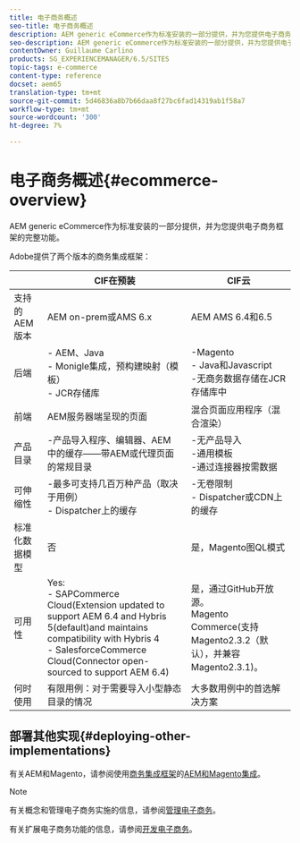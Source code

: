 ```yaml
---
title: 电子商务概述
seo-title: 电子商务概述
description: AEM generic eCommerce作为标准安装的一部分提供，并为您提供电子商务框架的完整功能。
seo-description: AEM generic eCommerce作为标准安装的一部分提供，并为您提供电子商务框架的完整功能。
contentOwner: Guillaume Carlino
products: SG_EXPERIENCEMANAGER/6.5/SITES
topic-tags: e-commerce
content-type: reference
docset: aem65
translation-type: tm+mt
source-git-commit: 5d46836a8b7b66daa8f27bc6fad14319ab1f58a7
workflow-type: tm+mt
source-wordcount: '300'
ht-degree: 7%

---
```



# 电子商务概述{#ecommerce-overview}

AEM generic eCommerce作为标准安装的一部分提供，并为您提供电子商务框架的完整功能。

Adobe提供了两个版本的商务集成框架：

|  | CIF在预装 | CIF云 |
|-------------------------|--------------------------------------------------------------------------------------------------------------------------------------------------------------------------------------------------------|------------------------------------------------------------------------------------------------------------------------|
| 支持的 AEM 版本 | AEM on-prem或AMS 6.x | AEM AMS 6.4和6.5 |
| 后端 | - AEM、Java <br> - Monigle集成，预构建映射（模板）<br> - JCR存储库 | -Magento<br>- Java和Javascript <br>-无商务数据存储在JCR存储库中 |
| 前端 | AEM服务器端呈现的页面 | 混合页面应用程序（混合渲染） |
| 产品目录 | -产品导入程序、编辑器、AEM <br>中的缓存——带AEM或代理页面的常规目录 | -无产品导入<br>-通用模板<br>-通过连接器按需数据 |
| 可伸缩性 | -最多可支持几百万种产品（取决于用例）<br> - Dispatcher上的缓存 | -无卷限制<br>- Dispatcher或CDN上的缓存 |
| 标准化数据模型 | 否 | 是，Magento图QL模式 |
| 可用性 | Yes:<br> - SAPCommerce Cloud(Extension updated to support AEM 6.4 and Hybris 5(default)and maintains compatibility with Hybris 4 <br> - SalesforceCommerce Cloud(Connector open-sourced to support AEM 6.4) | 是，通过GitHub开放源。 <br> Magento Commerce(支持Magento2.3.2（默认），并兼容Magento2.3.1)。 |
| 何时使用 | 有限用例：对于需要导入小型静态目录的情况 | 大多数用例中的首选解决方案 |


## 部署其他实现{#deploying-other-implementations}

有关AEM和Magento，请参阅使用[商务集成框架](https://www.adobe.io/apis/experiencecloud/commerce-integration-framework/integrations.html)的[AEM和Magento集成](https://www.adobe.io/apis/experiencecloud/commerce-integration-framework/integrations.html#!AdobeDocs/commerce-cif-documentation/master/integrations/02-AEM-Magento.md)。

>[!NOTE]
>
>有关概念和管理电子商务实施的信息，请参阅[管理电子商务](/help/sites-administering/ecommerce.md)。
>
>有关扩展电子商务功能的信息，请参阅[开发电子商务](/help/sites-developing/ecommerce.md)。

